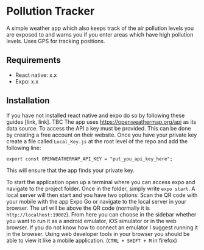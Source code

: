 # Pollution Tracker

A simple weather app which also keeps track of the air pollution levels you are exposed to and warns you if you enter areas which have high pollution levels. Uses GPS for tracking positions.

## Requirements

* React native: x.x 
* Expo: x.x

## Installation

If you have not installed react native and expo do so by following these guides [link, link]. TBC
The app uses https://openweathermap.org/api as its data source. To access the API a key must be provided. This can be done by creating a free account on their website. Once you have your private key create a file called `Local_Key.js` at the root level of the repo and add the following line:       

    export const OPENWEATHERMAP_API_KEY = "put_you_api_key_here";

This will ensure that the app finds your private key.

To start the application open up a terminal where you can access expo and navigate to the project folder. Once in the folder, simply write `expo start`. A local server will then start and you have two options: Scan the QR code with your mobile with the app Expo Go or navigate to the local server in your browser. The url will be above the QR code (normally it is `http://localhost:19002`). From here you can choose in the sidebar whether you want to run it as a android emulator, iOS simulator or in the web browser. If you do not know how to connect an emulator I suggest running it in the browser. Using web developer tools in your browser you should be able to view it like a mobile application. (`CTRL + SHIFT + M` in firefox)
